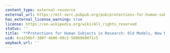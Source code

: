 ```yaml
---
content_type: external-resource
external_url: https://mit-serc.pubpub.org/pub/protections-for-human-subjects/release/1
has_external_license_warning: true
license: https://en.wikipedia.org/wiki/All_rights_reserved
status: ''
title: '**Protections for Human Subjects in Research: Old Models, New Needs?**'
uid: 6ca156bf-380f-4b96-99c2-58069b9071c5
wayback_url: ''
---
```

